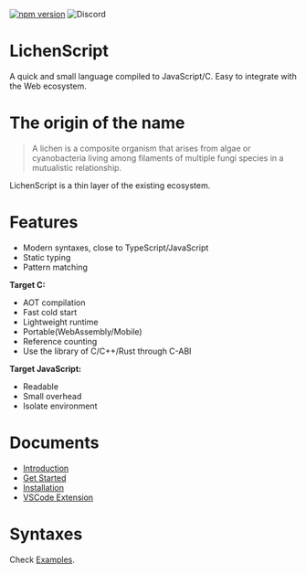 
[![npm version](https://img.shields.io/npm/v/lichenscript.svg)](https://www.npmjs.com/package/lichenscript)
![Discord](https://img.shields.io/discord/956834113288011816)


# LichenScript

A quick and small language compiled to JavaScript/C.
Easy to integrate with the Web ecosystem.

# The origin of the name

> A lichen is a composite organism that arises from algae or cyanobacteria living among filaments of multiple fungi species in a mutualistic relationship.

LichenScript is a thin layer of the existing ecosystem.

# Features

- Modern syntaxes, close to TypeScript/JavaScript
- Static typing
- Pattern matching

**Target C:**

- AOT compilation
- Fast cold start
- Lightweight runtime
- Portable(WebAssembly/Mobile)
- Reference counting
- Use the library of C/C++/Rust through C-ABI

**Target JavaScript:**

- Readable
- Small overhead
- Isolate environment

# Documents

- [Introduction](https://docs.lichenscript.com/)
- [Get Started](https://docs.lichenscript.com/get-started)
- [Installation](https://docs.lichenscript.com/get-started#install)
- [VSCode Extension](https://docs.lichenscript.com/advanced/syntax-highlighting)

# Syntaxes

Check [Examples](./examples/).
